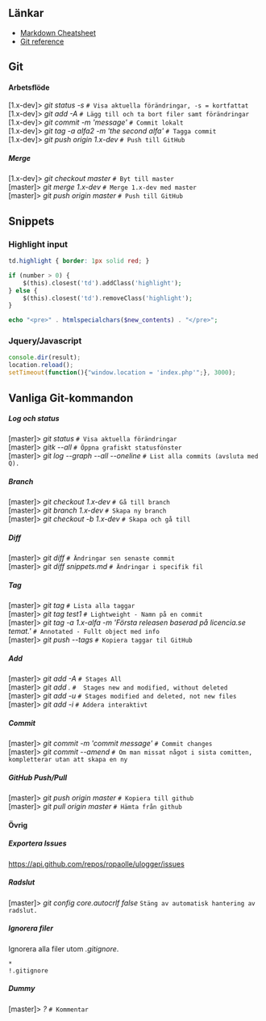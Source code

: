 ## Länkar

* [Markdown Cheatsheet](https://github.com/adam-p/markdown-here/wiki/Markdown-Cheatsheet)
* [Git reference](http://gitref.org/basic/)

## Git

#### Arbetsflöde
[1.x-dev]> *git status -s* `# Visa aktuella förändringar, -s = kortfattat`  
[1.x-dev]> *git add -A* `# Lägg till och ta bort filer samt förändringar`  
[1.x-dev]> *git commit -m 'message'* `# Commit lokalt`  
[1.x-dev]> *git tag -a alfa2 -m 'the second alfa'* `# Tagga commit`  
[1.x-dev]> *git push origin 1.x-dev* `# Push till GitHub`  

##### Merge
[1.x-dev]> *git checkout master* `# Byt till master`  
[master]> *git merge 1.x-dev* `# Merge 1.x-dev med master `  
[master]> *git push origin master* `# Push till GitHub`

## Snippets

### Highlight input

```css
td.highlight { border: 1px solid red; }
```

```php
if (number > 0) {
    $(this).closest('td').addClass('highlight');
} else {
    $(this).closest('td').removeClass('highlight');
}
```

```php
echo "<pre>" . htmlspecialchars($new_contents) . "</pre>";
```

### Jquery/Javascript

```javascript
console.dir(result);
location.reload();
setTimeout(function(){"window.location = 'index.php'";}, 3000);
```  

## Vanliga Git-kommandon

##### Log och status  
[master]> *git status* `# Visa aktuella förändringar`  
[master]> *gitk --all* `# Öppna grafiskt statusfönster`  
[master]> *git log --graph --all --oneline* `# List alla commits (avsluta med Q).`  

##### Branch
[master]> *git checkout 1.x-dev* `# Gå till branch`  
[master]> *git branch 1.x-dev* `# Skapa ny branch`  
[master]> *git checkout -b 1.x-dev* `# Skapa och gå till`  

##### Diff
[master]> *git diff* `# Ändringar sen senaste commit`  
[master]> *git diff snippets.md* `# Ändringar i specifik fil`  

##### Tag
[master]> *git tag* `# Lista alla taggar`  
[master]> *git tag test1* `# Lightweight - Namn på en commit`  
[master]> *git tag -a 1.x-alfa -m 'Första releasen baserad på licencia.se temat.'* `# Annotated - Fullt object med info`  
[master]> *git push --tags* `# Kopiera taggar til GitHub`  

##### Add
[master]> *git add -A* `# Stages All`  
[master]> *git add .* `#  Stages new and modified, without deleted`  
[master]> *git add -u* `# Stages modified and deleted, not new files`  
[master]> *git add -i* `# Addera interaktivt`  

##### Commit
[master]> *git commit -m 'commit message'* `# Commit changes`  
[master]> *git commit --amend* `# Om man missat något i sista comitten, kompletterar utan att skapa en ny`  

##### GitHub Push/Pull 
[master]> *git push origin master* `# Kopiera till github`  
[master]> *git pull origin master* `# Hämta från github`  

#### Övrig

##### Exportera Issues
https://api.github.com/repos/ropaolle/ulogger/issues

##### Radslut
[master]> *git config core.autocrlf false* `Stäng av automatisk hantering av radslut.`  

##### Ignorera filer
Ignorera alla filer utom *.gitignore*.
```
*
!.gitignore
```

##### Dummy
[master]> *?* `# Kommentar`  